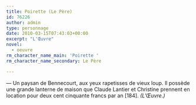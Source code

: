 ```yaml
---
title: Poirette (Le Père)
id: 76226
author: admin
type: personnage
date: 2010-03-15T07:43:03+00:00
excerpt: "L'Œuvre"
novel:
  - oeuvre
rm_character_name_main: 'Poirette '
rm_character_name_secondary: Le Père

---
```

— Un paysan de Bennecourt, aux yeux rapetisses de vieux loup. Il possède une grande lanterne de maison que Claude Lantier et Christine prennent en location pour deux cent cinquante francs par an [184]. _(L&rsquo;Œuvre.)_